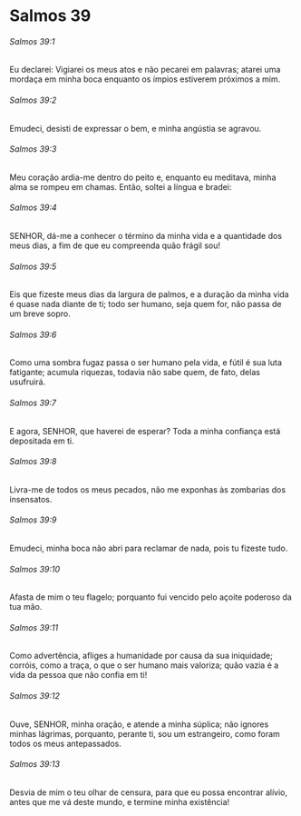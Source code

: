 # Salmos 39

###### Salmos 39:1

Eu declarei: Vigiarei os meus atos e não pecarei em palavras; atarei uma mordaça em minha boca enquanto os ímpios estiverem próximos a mim.

###### Salmos 39:2

Emudeci, desisti de expressar o bem, e minha angústia se agravou.

###### Salmos 39:3

Meu coração ardia-me dentro do peito e, enquanto eu meditava, minha alma se rompeu em chamas. Então, soltei a língua e bradei:

###### Salmos 39:4

SENHOR, dá-me a conhecer o término da minha vida e a quantidade dos meus dias, a fim de que eu compreenda quão frágil sou!

###### Salmos 39:5

Eis que fizeste meus dias da largura de palmos, e a duração da minha vida é quase nada diante de ti; todo ser humano, seja quem for, não passa de um breve sopro.

###### Salmos 39:6

Como uma sombra fugaz passa o ser humano pela vida, e fútil é sua luta fatigante; acumula riquezas, todavia não sabe quem, de fato, delas usufruirá.

###### Salmos 39:7

E agora, SENHOR, que haverei de esperar? Toda a minha confiança está depositada em ti.

###### Salmos 39:8

Livra-me de todos os meus pecados, não me exponhas às zombarias dos insensatos.

###### Salmos 39:9

Emudeci, minha boca não abri para reclamar de nada, pois tu fizeste tudo.

###### Salmos 39:10

Afasta de mim o teu flagelo; porquanto fui vencido pelo açoite poderoso da tua mão.

###### Salmos 39:11

Como advertência, afliges a humanidade por causa da sua iniquidade; corróis, como a traça, o que o ser humano mais valoriza; quão vazia é a vida da pessoa que não confia em ti!

###### Salmos 39:12

Ouve, SENHOR, minha oração, e atende a minha súplica; não ignores minhas lágrimas, porquanto, perante ti, sou um estrangeiro, como foram todos os meus antepassados.

###### Salmos 39:13

Desvia de mim o teu olhar de censura, para que eu possa encontrar alívio, antes que me vá deste mundo, e termine minha existência!

